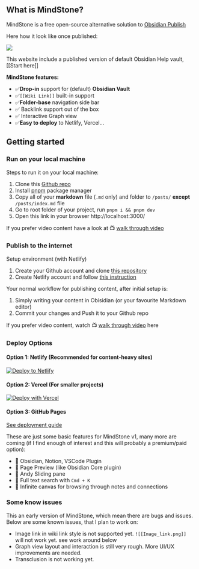 ## What is MindStone?

MindStone is a free open-source alternative solution to [Obsidian Publish](https://obsidian.md/publish)

Here how it look like once published:

![](/images/CleanShot%202022-04-20%20at%2008.34.17%402x.png)

This website include a published version of default Obsidian Help vault, [[Start here]]

**MindStone features:**

- ✅**Drop-in** support for (default) **Obsidian Vault**
- ✅`[[Wiki Link]]` built-in support
- ✅**Folder-base** navigation side bar
- ✅ Backlink support out of the box
- ✅ Interactive Graph view
- ✅**Easy to deploy** to Netlify, Vercel...

## Getting started

### Run on your local machine

Steps to run it on your local machine:

1. Clone this [Github repo](https://github.com/godcl1623/digital-garden-fork)
2. Install [pnpm](https://pnpm.io/) package manager
3. Copy all of your **markdown** file (`.md` only) and folder to `/posts/` **except** `/posts/index.md` file
4. Go to root folder of your project, run `pnpm i && pnpm dev`
5. Open this link in your browser http://localhost:3000/

If you prefer video content have a look at 📺 [walk through video](https://youtu.be/7_SmWA-_Wx8)

### Publish to the internet

Setup environment (with Netlify)

1. Create your Github account and clone [this repository](https://github.com/godcl1623/digital-garden-fork)
2. Create Netlify account and
   follow [this instruction](https://www.netlify.com/blog/2020/11/30/how-to-deploy-next.js-sites-to-netlify/)

Your normal workflow for publishing content, after initial setup is:

1. Simply writing your content in Obisidian (or your favourite Markdown editor)
2. Commit your changes and Push it to your Github repo

If you prefer video content, watch 📺 [walk through video](https://youtu.be/n8QDO6l64aw) here

### Deploy Options

#### Option 1: Netlify (Recommended for content-heavy sites)

[![Deploy to Netlify](https://www.netlify.com/img/deploy/button.svg)](https://app.netlify.com/start/deploy?repository=https://github.com/yourusername/your-repo)

#### Option 2: Vercel (For smaller projects)

[![Deploy with Vercel](https://vercel.com/button)](https://vercel.com/new/clone?repository-url=https://github.com/yourusername/your-repo)

#### Option 3: GitHub Pages

[See deployment guide](https://docs.github.com/en/pages/quickstart)

These are just some basic features for MindStone v1, many more are coming (if I find enough of interest and this will
probably a premium/paid option):

- 🎯 Obsidian, Notion, VSCode Plugin
- 🎯 Page Preview (like Obsidian Core plugin)
- 🎯 Andy Sliding pane
- 🎯 Full text search with `Cmd + K`
- 🎯 Infinite canvas for browsing through notes and connections

### Some know issues

This an early version of MindStone, which mean there are bugs and issues. Below are some known issues, that I plan to
work on:

- Image link in wiki link style is not supported yet. `![[Image_link.png]]` will not work yet. see work around below
- Graph view layout and interaction is still very rough. More UI/UX improvements are needed.
- Transclusion is not working yet.
